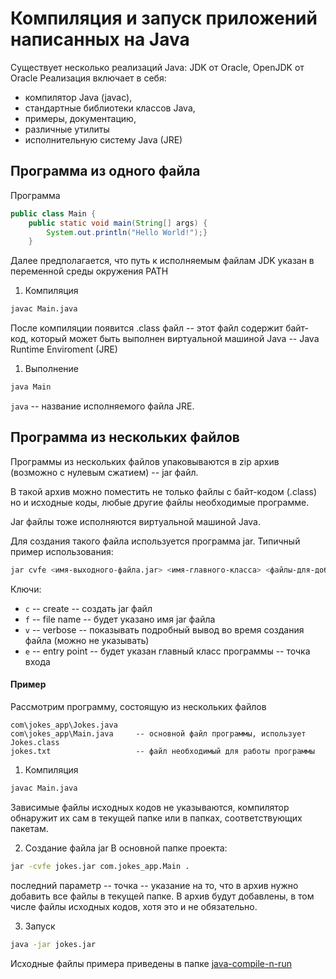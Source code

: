 # Компиляция и запуск приложений написанных на Java

Существует несколько реализаций Java: JDK от Oracle, OpenJDK от Oracle
Реализация включает в себя:
- компилятор Java (javac),
- стандартные библиотеки классов Java,
- примеры, документацию,
- различные утилиты
- исполнительную систему Java (JRE)

## Программа из одного файла
Программа
```java
public class Main {
    public static void main(String[] args) {
        System.out.println("Hello World!");}
    }
```

Далее предполагается, что путь к исполняемым файлам JDK указан в переменной среды окружения PATH



1. Компиляция
  ```bash
  javac Main.java
  ```
  После компиляции появится .class файл  -- этот файл содержит байт-код, который может быть выполнен виртуальной машиной Java -- Java Runtime Enviroment (JRE)

1. Выполнение
```bash
java Main
```
`java` -- название исполняемого файла JRE.


## Программа из нескольких файлов
Программы из нескольких файлов упаковываются в zip архив (возможно с нулевым сжатием) -- jar файл.

В такой архив можно поместить не только файлы с байт-кодом (.class) но и исходные коды, любые другие файлы необходимые программе.

Jar файлы тоже исполняются виртуальной машиной Java.

Для создания такого файла используется программа jar. Типичный пример использования:
```bash
jar cvfe <имя-выходного-файла.jar> <имя-главного-класса> <файлы-для-добавления>
```
Ключи:
- `c` -- create -- создать jar файл
- `f` -- file name -- будет указано имя jar файла
- `v` -- verbose -- показывать подробный вывод во время создания файла (можно не указывать)
- `e` -- entry point -- будет указан главный класс программы -- точка входа


#### Пример

Рассмотрим программу, состоящую из нескольких файлов
```
com\jokes_app\Jokes.java   
com\jokes_app\Main.java     -- основной файл программы, использует Jokes.class
jokes.txt                   -- файл необходимый для работы программы
```



1. Компиляция
```bash
javac Main.java
```
Зависимые файлы исходных кодов не указываются, компилятор обнаружит их сам в текущей папке или в папках, соответствующих пакетам.

2. Создание файла jar
В основной папке проекта:
```bash
jar -cvfe jokes.jar com.jokes_app.Main .
```
последний параметр -- точка -- указание на то, что в архив нужно добавить все файлы в текущей папке. В архив будут добавлены, в том числе файлы исходных кодов, хотя это и не обязательно.

3. Запуск
```bash
java -jar jokes.jar
```

Исходные файлы примера приведены в папке [java-compile-n-run](examples\java\java-compile-n-run)

